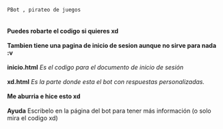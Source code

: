 `PBot , pirateo de juegos`
</br></br></br>
**Puedes robarte el codigo si quieres xd**
</br>
</br>
**Tambien tiene una pagina de inicio de sesion aunque no sirve para nada :v**
</br>
</br>
**inicio.html** *Es el codigo para el documento de inicio de sesión*
</br>
</br>
**xd.html** *Es la parte donde esta el bot con respuestas personalizadas.*
</br></br>
**Me aburria e hice esto xd**
</br> </br>
**Ayuda** Escribelo en la página del bot para tener más información (o solo mira el codigo xd)
